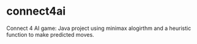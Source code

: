 # connect4ai
Connect 4 AI game: Java project using minimax alogirthm and a heuristic function to make predicted moves.
